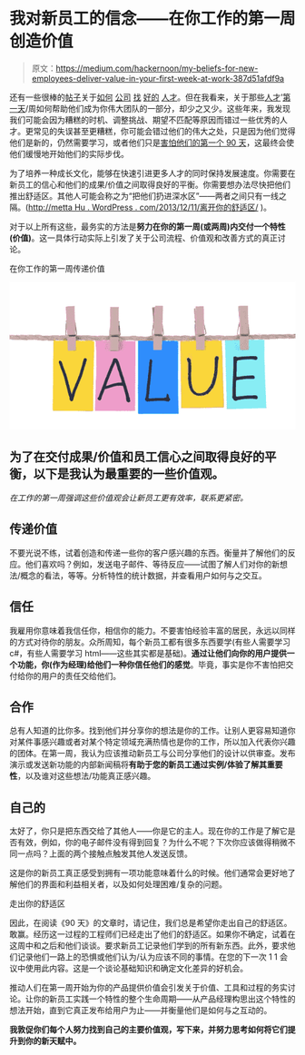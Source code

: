 # 我对新员工的信念——在你工作的第一周创造价值

> 原文：<https://medium.com/hackernoon/my-beliefs-for-new-employees-deliver-value-in-your-first-week-at-work-387d51afdf9a>

还有一些很棒的[帖子](http://hbr.org/2014/01/how-netflix-reinvented-hr/ar/pr?curator=MediaREDEF)关于[如何](http://boulter.com/blog/2013/03/22/4-essential-tips-for-hiring-the-best-engineers/) [公司](http://blog.hubspot.com/blog/tabid/6307/bid/34234/The-HubSpot-Culture-Code-Creating-a-Company-We-Love.aspx) [找](http://firstround.com/article/What-Everyone-Should-Know-About-How-Talent-is-Bought-and-Sold) [好的](http://dev.hubspot.com/blog/interview-loop) [人才](http://swedishstartupspace.com/2013/09/24/swede-abroad-github/)。但在我看来，关于那些[人才](http://eng.wealthfront.com/2013/10/pushing-feature-on-my-first-day.html)’[第一天](http://lnbogen.com/2013/04/11/how-to-use-your-unfair-advantage-to-create-an-unforgettable-first-day-for-new-hires/)/周如何帮助他们成为你伟大团队的一部分，却少之又少。这些年来，我发现我们可能会因为糟糕的时机、调整挑战、期望不匹配等原因而错过一些优秀的人才。更常见的失误甚至更糟糕，你可能会错过他们的伟大之处，只是因为他们觉得他们是新的，仍然需要学习，或者他们只是[害怕他们的第一个 90 天](http://randsinrepose.com/archives/ninety-days/)，这最终会使他们缓慢地开始他们的实际步伐。

为了培养一种成长文化，能够在快速引进更多人才的同时保持发展速度。你需要在新员工的信心和他们的成果/价值之间取得良好的平衡。你需要想办法尽快把他们推出舒适区。其他人可能会称之为“把他们扔进深水区”——两者之间只有一线之隔。([http://metta Hu . WordPress . com/2013/12/11/离开你的舒适区/](http://mettahu.wordpress.com/2013/12/11/leaving-your-comfort-zone/) )。

对于以上所有这些，最务实的方法是**努力在你的第一周(或两周)内交付一个特性(价值)**。这一具体行动实际上引发了关于公司流程、价值观和改善方式的真正讨论。

在你工作的第一周传递价值

![](img/d5c7a1d5674c4728fa780647e3abff4a.png)

## 为了在交付成果/价值和员工信心之间取得良好的平衡，以下是我认为最重要的一些价值观。

*在工作的第一周强调这些价值观会让新员工更有效率，联系更紧密。*

## 传递价值

不要光说不练，试着创造和传递一些你的客户感兴趣的东西。衡量并了解他们的反应。他们喜欢吗？例如，发送电子邮件、等待反应——试图了解人们对你的新想法/概念的看法，等等。分析特性的统计数据，并查看用户如何与之交互。

## 信任

我雇用你意味着我信任你，相信你的能力。不要害怕经验丰富的居民，永远以同样的方式对待你的朋友。众所周知，每个新员工都有很多东西要学(有些人需要学习 c#，有些人需要学习 html——这些其实都是基础)。**通过让他们向你的用户提供一个功能，你(作为经理)给他们一种你信任他们的感觉**。毕竟，事实是你不害怕把交付给你的用户的责任交给他们。

## 合作

总有人知道的比你多。找到他们并分享你的想法是你的工作。让别人更容易知道你对某件事感兴趣或者对某个特定领域充满热情也是你的工作，所以加入代表你兴趣的团体。在第一周，我认为应该推动新员工与公司分享他们的设计以供审查。发布演示或发送新功能的内部新闻稿将**有助于您的新员工通过实例/体验了解其重要性**，以及谁对这些想法/功能真正感兴趣。

## 自己的

太好了，你只是把东西交给了其他人——你是它的主人。现在你的工作是了解它是否有效，例如，你的电子邮件没有得到回复？为什么不呢？下次你应该做得稍微不同一点吗？上面的两个接触点触发其他人发送反馈。

这是你的新员工真正感受到拥有一项功能意味着什么的时候。他们通常会更好地了解他们的界面和利益相关者，以及如何处理困难/复杂的问题。

走出你的舒适区

因此，在阅读《90 天》的文章时，请记住，我们总是希望你走出自己的舒适区。敢赢。经历这一过程的工程师们已经走出了他们的舒适区。如果你不确定，试着在这周中和之后和他们谈谈。要求新员工记录他们学到的所有新东西。此外，要求他们记录他们一路上的恐惧或他们认为/认为应该不同的事情。在您的下一次 1 1 会议中使用此内容。这是一个谈论基础知识和确定文化差异的好机会。

推动人们在第一周开始为你的产品提供价值会引发关于价值、工具和过程的务实讨论。让你的新员工实践一个特性的整个生命周期——从产品经理构思出这个特性的想法开始，直到它真正发布给用户为止——并衡量他们是如何与之互动的。

**我敦促你们每个人努力找到自己的主要价值观，写下来，并努力思考如何将它们提升到你的新天赋中。**